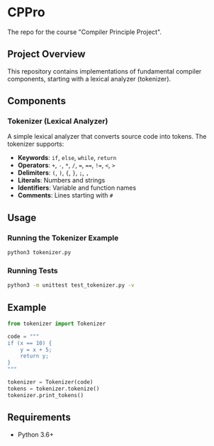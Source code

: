 # CPPro
The repo for the course "Compiler Principle Project".

## Project Overview
This repository contains implementations of fundamental compiler components, starting with a lexical analyzer (tokenizer).

## Components

### Tokenizer (Lexical Analyzer)
A simple lexical analyzer that converts source code into tokens. The tokenizer supports:
- **Keywords**: `if`, `else`, `while`, `return`
- **Operators**: `+`, `-`, `*`, `/`, `=`, `==`, `!=`, `<`, `>`
- **Delimiters**: `(`, `)`, `{`, `}`, `;`, `,`
- **Literals**: Numbers and strings
- **Identifiers**: Variable and function names
- **Comments**: Lines starting with `#`

## Usage

### Running the Tokenizer Example
```bash
python3 tokenizer.py
```

### Running Tests
```bash
python3 -m unittest test_tokenizer.py -v
```

## Example
```python
from tokenizer import Tokenizer

code = """
if (x == 10) {
    y = x + 5;
    return y;
}
"""

tokenizer = Tokenizer(code)
tokens = tokenizer.tokenize()
tokenizer.print_tokens()
```

## Requirements
- Python 3.6+
